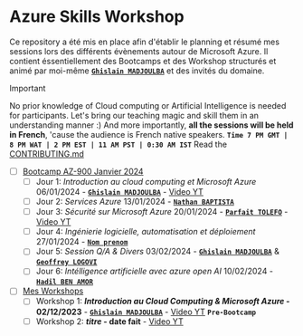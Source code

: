 # Azure Skills Workshop

Ce repository a été mis en place afin d'établir le planning et résumé mes sessions lors des différents évènements autour de Microsoft Azure.
Il contient éssentiellement des Bootcamps et des Workshop structurés et animé par moi-même [**`Ghislain MADJOULBA`**](https://www.linkedin.com/in/demadama-madjoulba) et des invités du domaine.

> [!important]
> No prior knowledge of Cloud computing or Artificial Intelligence is needed for participants. Let's bring our teaching magic and skill them in an understanding manner :) And more importantly, **all the sessions will be held in French**, 'cause the audience is French native speakers. **`Time 7 PM GMT | 8 PM WAT | 2 PM EST | 11 AM PST | 0:30 AM IST`** Read the [CONTRIBUTING.md](./CONTRIBUTING.md)


* [ ] [Bootcamp AZ-900 Janvier 2024](./az900-bootcamp.md)
  - [ ] Jour 1: _Introduction au cloud computing et Microsoft Azure_ 06/01/2024 - [**`Ghislain MADJOULBA`**](https://www.linkedin.com/in/demadama-madjoulba) - [Video YT](https://youtube.com/@mlsatogo)
  - [ ] Jour 2: _Services Azure_ 13/01/2024 - [**` Nathan BAPTISTA `**](https://www.linkedin.com/in/nathan-baptista-49111414b)
  - [ ] Jour 3: _Sécurité sur Microsoft Azure_ 20/01/2024 - [**`Parfait TOLEFO`**](https://www.linkedin.com/in/tlf-parfait) - [Video YT](https://youtube.com/@mlsatogo)
  - [ ] Jour 4: _Ingénierie logicielle, automatisation et déploiement_ 27/01/2024 - [**` Nom prenom `**](https://www.linkedin.com/in/nom-prenoms)
  - [ ] Jour 5: _Session Q/A & Divers_ 03/02/2024 - [**`Ghislain MADJOULBA`**](https://www.linkedin.com/in/demadama-madjoulba) & [**`Geoffrey LOGOVI`**](https://www.linkedin.com/in/geoffreylgv)
  - [ ] Jour 6: _Intélligence artificielle avec azure open AI_ 10/02/2024 - [**`Hadil BEN AMOR`**](https://www.linkedin.com/in/hadil-ben-amor-777a981ba/)

* [ ] [Mes Workshops](./workshops.md)
  - [ ] Workshop 1: **_Introduction au Cloud Computing & Microsoft Azure_ - 02/12/2023** - [**`Ghislain MADJOULBA`**](https://www.linkedin.com/in/demadama-madjoulba) - [Video YT](https://www.youtube.com/watch?v=AQ_OkXqheuQ) **`Pre-Bootcamp`**
  - [ ] Workshop 2: **_titre_ - date fait** - [Video YT](https://youtube.com/url)
